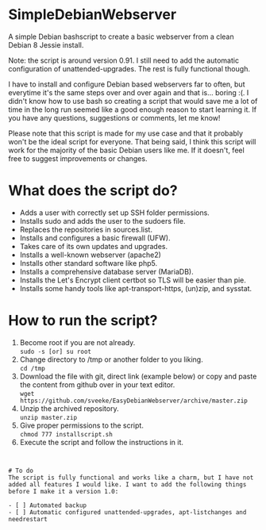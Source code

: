 # SimpleDebianWebserver
A simple Debian bashscript to create a basic webserver from a clean Debian 8 Jessie install.

Note: the script is around version 0.91. I still need to add the automatic configuration of unattended-upgrades. The rest is fully functional though.

I have to install and configure Debian based webservers far to often, but everytime it's the same steps over and over again and that is... boring :(. I didn't know how to use bash so creating a script that would save me a lot of time in the long run seemed like a good enough reason to start learning it. If you have any questions, suggestions or comments, let me know!

Please note that this script is made for my use case and that it probably won't be the ideal script for everyone. That being said, I think this script will work for the majority of the basic Debian users like me. If it doesn't, feel free to suggest improvements or changes.

# What does the script do?

- Adds a user with correctly set up SSH folder permissions.
- Installs sudo and adds the user to the sudoers file.
- Replaces the repositories in sources.list.
- Installs and configures a basic firewall (UFW).
- Takes care of its own updates and upgrades.
- Installs a well-known webserver (apache2)
- Installs other standard software like php5.
- Installs a comprehensive database server (MariaDB).
- Installs the Let's Encrypt client certbot so TLS will be easier than pie.
- Installs some handy tools like apt-transport-https, (un)zip, and sysstat.

# How to run the script?
1. Become root if you are not already.  
   ```sudo -s [or] su root```
2. Change directory to /tmp or another folder to you liking.  
   ```cd /tmp```
3. Download the file with git, direct link (example below) or copy and paste the content from github over in your text editor.  
   ```wget https://github.com/sveeke/EasyDebianWebserver/archive/master.zip```
4. Unzip the archived repository.  
   ```unzip master.zip```
5. Give proper permissions to the script.  
   ```chmod 777 installscript.sh```
6. Execute the script and follow the instructions in it.  
   ```./installscript.sh
```

# To do
The script is fully functional and works like a charm, but I have not added all features I would like. I want to add the following things before I make it a version 1.0:

- [ ] Automated backup
- [ ] Automatic configured unattended-upgrades, apt-listchanges and needrestart
